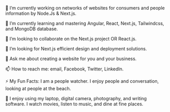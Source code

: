 🔭  I’m currently working on networks of websites for consumers and people information by Node.Js & Next.js. 

🌱  I’m currently learning and mastering Angular, React, Next.js, Tailwindcss, and MongoDB database.

👯  I’m looking to collaborate on the Next.js project OR React.js.

🤔  I’m looking for Next.js efficient design and deployment solutions.

💬  Ask me about creating a website for you and your business.

📫  How to reach me: email, Facebook, Twitter, LinkedIn. 

⚡  My Fun Facts: I am a people watcher. I enjoy people and conversation, looking at people at the beach. 

🤔  I enjoy using my laptop, digital camera, photography, and writing software. I  watch movies, listen to music, and dine at fine places.
